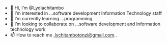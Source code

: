 - 👋 Hi, I’m @Lydiachitambo
- 👀 I’m interested in ...software development Information Technology staff
- 🌱 I’m currently learning ...programming
- 💞️ I’m looking to collaborate on ...software development and Information technology work
- 📫 How to reach me .lychitambotonzi@gmail.com..

<!---
Lydiachitambo/Lydiachitambo is a ✨ special ✨ repository because its `README.md` (this file) appears on your GitHub profile.
You can click the Preview link to take a look at your changes.
--->
